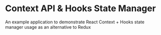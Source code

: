 # Context API & Hooks State Manager

An example application to demonstrate React Context + Hooks state manager usage as an alternative to Redux
